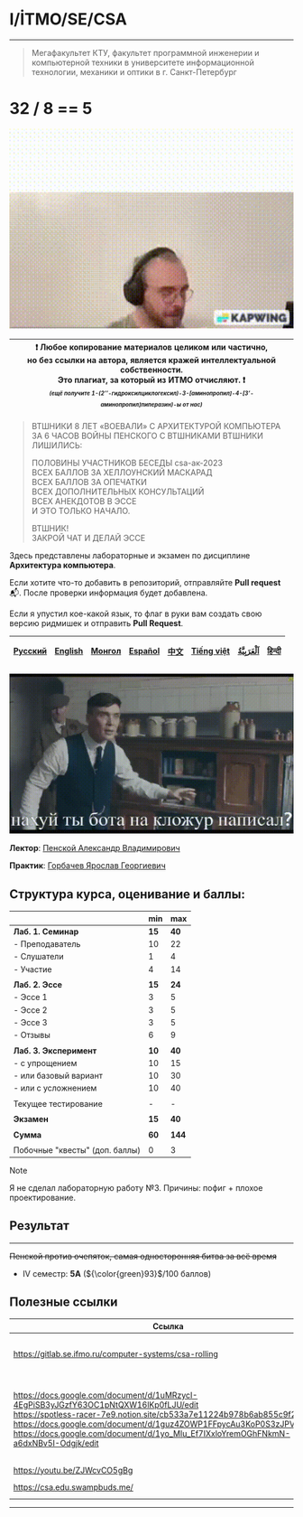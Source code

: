 # I/İTMO/SE/CSA

---
> Мегафакультет КТУ, факультет программной инженерии и компьютерной техники в университете информационной технологии, механики и оптики в г. Санкт-Петербург
# 32 / 8 == 5

<p align="center">
    <img src="/img/gifs/Penskoi.gif" alt="Penskoi" width="540"/>
</p>

| :exclamation: <b>Любое копирование материалов целиком или частично,<br>но без ссылки на автора, является кражей интеллектуальной собственности.<br>Это плагиат, за который из ИТМО отчисляют.</b> :exclamation:<br><sub><sup><i>(ещё получите 1-(2’’-гидроксилциклогексил)-3-[аминопропил]-4-[3’-аминопропил]пиперазин)-ы от нас)</sup></sub></b> |
|---------------------------------------------------------------------------------------------------------------------------------------------------------------------------------------------------------------------------------------------------------------------------------------------------------------------------------------------------|
>ВТШНИКИ 8 ЛЕТ «ВОЕВАЛИ» С АРХИТЕКТУРОЙ КОМПЬЮТЕРА\
> ЗА 6 ЧАСОВ ВОЙНЫ ПЕНСКОГО С ВТШНИКАМИ ВТШНИКИ ЛИШИЛИСЬ:
>
>ПОЛОВИНЫ УЧАСТНИКОВ БЕСЕДЫ csa-ак-2023\
ВСЕХ БАЛЛОВ ЗА ХЕЛЛОУНСКИЙ МАСКАРАД\
ВСЕХ БАЛЛОВ ЗА ОПЕЧАТКИ\
ВСЕХ ДОПОЛНИТЕЛЬНЫХ КОНСУЛЬТАЦИЙ\
ВСЕХ АНЕКДОТОВ В ЭССЕ\
И ЭТО ТОЛЬКО НАЧАЛО.
> 
> ВТШНИК!\
> ЗАКРОЙ ЧАТ И ДЕЛАЙ ЭССЕ

Здесь представлены лабораторные и экзамен по дисциплине **Архитектура компьютера**.

Если хотите что-то добавить в репозиторий, отправляйте **Pull request** :mailbox_with_mail:. После проверки информация будет добавлена.

Если я упустил кое-какой язык, то флаг в руки вам создать свою версию ридмишек и отправить **Pull Request**.

| [<strong>Русский</strong>](https://github.com/XVIIStarPlatinum/itmo/blob/master/Software%20Engineering/README.md) | [<strong>English</strong>](https://github.com/XVIIStarPlatinum/itmo/blob/master/Software%20Engineering/.docs/README_EN.md) | [<strong>Монгол</strong>](https://github.com/XVIIStarPlatinum/itmo/blob/master/Software%20Engineering/.docs/README_MN.md) | [<strong>Español</strong>](https://github.com/XVIIStarPlatinum/itmo/blob/master/Software%20Engineering/.docs/README_ES.md) | [<strong>中文</strong>](https://github.com/XVIIStarPlatinum/itmo/blob/master/Software%20Engineering/.docs/README_CN.md) | [<strong>Tiếng việt</strong>](https://github.com/XVIIStarPlatinum/itmo/blob/master/Software%20Engineering/.docs/README_VN.md) | [<strong><p dir="rtl" lang="ar">اَلْعَرَبِيَّةُ</p></strong>](https://github.com/XVIIStarPlatinum/itmo/blob/master/Software%20Engineering/.docs/README_AR.md) | [<strong>हिन्दी</strong>](https://github.com/XVIIStarPlatinum/itmo/blob/master/Software%20Engineering/.docs/README_IN.md) |
|-------------------------------------------------------------------------------------------------------------------|----------------------------------------------------------------------------------------------------------------------------|---------------------------------------------------------------------------------------------------------------------------|----------------------------------------------------------------------------------------------------------------------------|-----------------------------------------------------------------------------------------------------------------------|-------------------------------------------------------------------------------------------------------------------------------|---------------------------------------------------------------------------------------------------------------------------------------------------------------|---------------------------------------------------------------------------------------------------------------------------|

![clojure](/img/gifs/consultation.gif)

**Лектор**: [Пенской Александр Владимирович](https://my.itmo.ru/persons/142415)

**Практик**: [Горбачев Ярослав Георгиевич](https://my.itmo.ru/persons/172909)

## Структура курса, оценивание и баллы:
|                                | min    | max     |
|--------------------------------|--------|---------|
| **Лаб. 1. Семинар**            | **15** | **40**  |
| - Преподаватель                | 10     | 22      |
| - Слушатели                    | 1      | 4       |
| - Участие                      | 4      | 14      |
|                                |        |         |
| **Лаб. 2. Эссе**               | **15** | **24**  |
| - Эссе 1                       | 3      | 5       |
| - Эссе 2                       | 3      | 5       |
| - Эссе 3                       | 3      | 5       |
| - Отзывы                       | 6      | 9       |
|                                |        |         |
| **Лаб. 3. Эксперимент**        | **10** | **40**  |
| - с упрощением                 | 10     | 15      |
| - или базовый вариант          | 10     | 30      |
| - или с усложнением            | 10     | 40      |
|                                |        |         |
| Текущее тестирование           | -      | -       |
|                                |        |         |
| **Экзамен**                    | **15** | **40**  |
|                                |        |         |
| **Сумма**                      | **60** | **144** |
|                                |        |         |
| Побочные "квесты" (доп. баллы) | 0      | 3       |

> [!NOTE]
> Я не сделал лабораторную работу №3. Причины: пофиг + плохое проектирование.

## Результат

---
<s>Пенской против очепяток, самая односторонняя битва за всё время</s>
- IV семестр: **5A** (${\color{green}93}$/100 баллов)
## Полезные ссылки
| Ссылка                                                                                                                                                                                                                                                                                                                          | Описание                                                                                                   |
|---------------------------------------------------------------------------------------------------------------------------------------------------------------------------------------------------------------------------------------------------------------------------------------------------------------------------------|------------------------------------------------------------------------------------------------------------|
| https://gitlab.se.ifmo.ru/computer-systems/csa-rolling                                                                                                                                                                                                                                                                          | Вся информация о курсе (ПРЯМ ВСЯ!)                                                                         |
| https://docs.google.com/document/d/1uMRzycI-4EgPiSB3yJGzfY63OC1pNtQXW16lKp0fLJU/edit<br>https://spotless-racer-7e9.notion.site/cb533a7e11224b978b6ab855c9f254bd<br>https://docs.google.com/document/d/1guz4ZOWP1FFpycAu3KoP0S3zJPVW64zD<br>https://docs.google.com/document/d/1yo_MIu_Ef7IXxloYremOGhFNkmN-a6dxNBv5I-Odgjk/edit | Документы со всеми расписанными билетами. Заметьте, что содержимое второй части отличаются от года к году. |
| https://youtu.be/ZJWcvCO5gBg                                                                                                                                                                                                                                                                                                    | 32/8==?                                                                                                    |
| https://csa.edu.swampbuds.me/                                                                                                                                                                                                                                                                                                   | Слайды лекции                                                                                              |

---